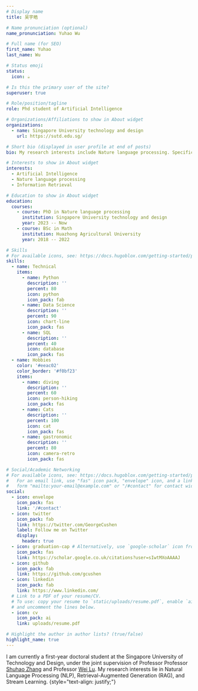 ```yaml
---
# Display name
title: 吴宇皓

# Name pronunciation (optional)
name_pronunciation: Yuhao Wu

# Full name (for SEO)
first_name: Yuhao
last_name: Wu

# Status emoji
status:
  icon: ☕️

# Is this the primary user of the site?
superuser: true

# Role/position/tagline
role: Phd student of Artificial Intelligence

# Organizations/Affiliations to show in About widget
organizations:
  - name: Singapore University technology and design
    url: https://sutd.edu.sg/

# Short bio (displayed in user profile at end of posts)
bio: My research interests include Nature language processing. Specifically, my interest is in how LLM can keep up with the times and continue to learn about time-varying knowledge. Specific solutions focus on, stream learning and retrieval augment generation.

# Interests to show in About widget
interests:
  - Artificial Intelligence
  - Nature language processing
  - Information Retrieval

# Education to show in About widget
education:
  courses:
    - course: PhD in Nature language processing
      institution: Singapore University technology and design
      year: 2023 -- Now
    - course: BSc in Math
      institution: Huazhong Agricultural University
      year: 2018 -- 2022

# Skills
# For available icons, see: https://docs.hugoblox.com/getting-started/page-builder/#icons
skills:
  - name: Technical
    items:
      - name: Python
        description: ''
        percent: 80
        icon: python
        icon_pack: fab
      - name: Data Science
        description: ''
        percent: 90
        icon: chart-line
        icon_pack: fas
      - name: SQL
        description: ''
        percent: 40
        icon: database
        icon_pack: fas
  - name: Hobbies
    color: '#eeac02'
    color_border: '#f0bf23'
    items:
      - name: diving
        description: ''
        percent: 60
        icon: person-hiking
        icon_pack: fas
      - name: Cats
        description: ''
        percent: 100
        icon: cat
        icon_pack: fas
      - name: gastronomic
        description: ''
        percent: 80
        icon: camera-retro
        icon_pack: fas

# Social/Academic Networking
# For available icons, see: https://docs.hugoblox.com/getting-started/page-builder/#icons
#   For an email link, use "fas" icon pack, "envelope" icon, and a link in the
#   form "mailto:your-email@example.com" or "/#contact" for contact widget.
social:
  - icon: envelope
    icon_pack: fas
    link: '/#contact'
  - icon: twitter
    icon_pack: fab
    link: https://twitter.com/GeorgeCushen
    label: Follow me on Twitter
    display:
      header: true
  - icon: graduation-cap # Alternatively, use `google-scholar` icon from `ai` icon pack
    icon_pack: fas
    link: https://scholar.google.co.uk/citations?user=sIwtMXoAAAAJ
  - icon: github
    icon_pack: fab
    link: https://github.com/gcushen
  - icon: linkedin
    icon_pack: fab
    link: https://www.linkedin.com/
  # Link to a PDF of your resume/CV.
  # To use: copy your resume to `static/uploads/resume.pdf`, enable `ai` icons in `params.yaml`,
  # and uncomment the lines below.
  - icon: cv
    icon_pack: ai
    link: uploads/resume.pdf

# Highlight the author in author lists? (true/false)
highlight_name: true
---
```





I am currently a first-year doctoral student at the Singapore University of Technology and Design, under the joint supervision of Professor Professor [Shuhao Zhang](https://intellistream.github.io/) and Professor [Wei Lu](https://istd.sutd.edu.sg/people/faculty/lu-wei/). My research interests lie in Natural Language Processing (NLP), Retrieval-Augmented Generation (RAG), and Stream Learning.
{style="text-align: justify;"}
